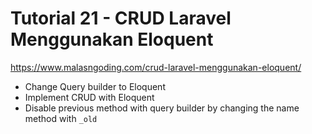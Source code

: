# Tutorial 21 - CRUD Laravel Menggunakan Eloquent
https://www.malasngoding.com/crud-laravel-menggunakan-eloquent/

 - Change Query builder to Eloquent
 - Implement CRUD with Eloquent
 - Disable previous method with query builder by changing the name method with `_old`
